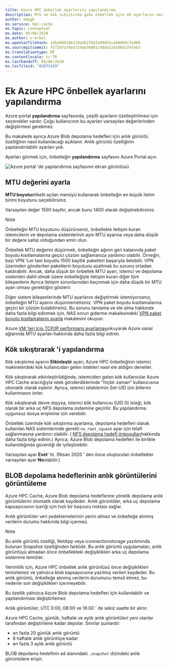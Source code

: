```yaml
---
title: Azure HPC önbellek ayarlarını yapılandırma
description: MTU ve kök sıkıştırma gibi önbellek için ek ayarların nasıl yapılandırılacağını ve Azure Blob depolama hedeflerinden hızlı anlık görüntülere nasıl erişebileceğinizi açıklar.
author: ekpgh
ms.service: hpc-cache
ms.topic: conceptual
ms.date: 05/06/2020
ms.author: v-erkel
ms.openlocfilehash: a3bab06166110a3627bb3a99d51ceb09b0c7ed80
ms.sourcegitcommit: f57297af0ea729ab76081c98da2243d6b1f6fa63
ms.translationtype: MT
ms.contentlocale: tr-TR
ms.lasthandoff: 05/06/2020
ms.locfileid: "82871419"
---
```

# <a name="configure-additional-azure-hpc-cache-settings"></a>Ek Azure HPC önbellek ayarlarını yapılandırma

Azure portal **yapılandırma** sayfasında, çeşitli ayarların özelleştirilmesi için seçenekler vardır. Çoğu kullanıcının bu ayarları varsayılan değerlerinden değiştirmesi gerekmez.

Bu makalede ayrıca Azure Blob depolama hedefleri için anlık görüntü özelliğinin nasıl kullanılacağı açıklanır. Anlık görüntü özelliğinin yapılandırılabilir ayarları yok.

Ayarları görmek için, önbelleğin **yapılandırma** sayfasını Azure Portal açın.

![Azure portal 'de yapılandırma sayfasının ekran görüntüsü](media/configuration.png)

## <a name="adjust-mtu-value"></a>MTU değerini ayarla
<!-- linked from troubleshoot-nas article -->

**MTU boyutu**etiketli açılan menüyü kullanarak önbelleğin en büyük iletim birimi boyutunu seçebilirsiniz.

Varsayılan değer 1500 bayttır, ancak bunu 1400 olarak değiştirebilirsiniz.

> [!NOTE]
> Önbelleğin MTU boyutunu düşürürseniz, önbellekle iletişim kuran istemcilerin ve depolama sistemlerinin aynı MTU ayarına veya daha düşük bir değere sahip olduğundan emin olun.

Önbellek MTU değerini düşürmek, önbelleğin ağının geri kalanında paket boyutu kısıtlamalarına geçici çözüm sağlamanıza yardımcı olabilir. Örneğin, bazı VPN 'Ler tam boyutlu 1500 baytlık paketleri başarıyla iletebilir. VPN üzerinden gönderilen paketlerin boyutunu azaltmak bu sorunu ortadan kaldırabilir. Ancak, daha düşük bir önbellek MTU ayarı, istemci ve depolama sistemleri dahil olmak üzere önbelleğiyle iletişim kuran diğer tüm bileşenlerin Ayrıca iletişim sorunlarından kaçınmak için daha düşük bir MTU ayarı olması gerektiğini gösterir.

Diğer sistem bileşenlerinde MTU ayarlarını değiştirmek istemiyorsanız, önbelleğin MTU ayarını düşürmemelisiniz. VPN paket boyutu kısıtlamalarına geçici bir çözüm bulabilirsiniz. Bu sorunu tanılama ve ele alma hakkında daha fazla bilgi edinmek için, NAS sorun giderme makalesindeki [VPN paket boyutu kısıtlamalarını ayarla](troubleshoot-nas.md#adjust-vpn-packet-size-restrictions) makalesini okuyun.

Azure [VM 'leri Için TCP/IP performans ayarlamayı](../virtual-network/virtual-network-tcpip-performance-tuning.md)okuyarak Azure sanal ağlarında MTU ayarları hakkında daha fazla bilgi edinin.

## <a name="configure-root-squash"></a>Kök sıkıştırarak 'i yapılandırma
<!-- linked from troubleshoot -->

Kök sıkıştırma ayarını **Etkinleştir** ayarı, Azure HPC önbelleğinin istemci makinelerdeki kök kullanıcıdan gelen istekleri nasıl ele aldığını denetler.

Kök sıkıştırarak etkinleştirildiğinde, istemciden gelen kök kullanıcılar Azure HPC Cache aracılığıyla istek gönderdiklerinde "hiçbir zaman" kullanıcısına otomatik olarak eşlenir. Ayrıca, istemci isteklerinin Set-UID izin bitlerini kullanmasını önler.

Kök sıkıştırarak devre dışıysa, istemci kök kullanıcısı (UID 0) isteği, kök olarak bir arka uç NFS depolama sistemine geçirilir. Bu yapılandırma uygunsuz dosya erişimine izin verebilir.

Önbellek üzerinde kök sıkıştırma ayarlama, depolama hedefleri olarak kullanılan NAS sistemlerinde gerekli ``no_root_squash`` ayar için telafi sağlanmasına yardımcı olabilir. ( [NFS depolama hedefi önkoşulları](hpc-cache-prereqs.md#nfs-storage-requirements)hakkında daha fazla bilgi edinin.) Ayrıca, Azure Blob depolama hedefleri ile birlikte kullanıldığında güvenliği de iyileştirebilir.

Varsayılan ayar **Evet**' tir. (Nisan 2020 ' den önce oluşturulan önbellekler varsayılan ayar **No**olabilir.)

## <a name="view-snapshots-for-blob-storage-targets"></a>BLOB depolama hedeflerinin anlık görüntülerini görüntüleme

Azure HPC Cache, Azure Blob depolama hedeflerine yönelik depolama anlık görüntülerini otomatik olarak kaydeder. Anlık görüntüler, arka uç depolama kapsayıcısının içeriği için hızlı bir başvuru noktası sağlar.

Anlık görüntüler veri yedeklemelerinin yerini almaz ve önbelleğe alınmış verilerin durumu hakkında bilgi içermez.

> [!NOTE]
> Bu anlık görüntü özelliği, NetApp veya ıconnectionstorage yazılımında bulunan Snapshot özelliğinden farklıdır. Bu anlık görüntü uygulamaları, anlık görüntüyü almadan önce önbellekteki değişiklikleri arka uç depolama sistemine temizler.
>
> Verimlilik için, Azure HPC önbellek anlık görüntüsü önce değişiklikleri temizlemez ve yalnızca blob kapsayıcısına yazılmış verileri kaydeder. Bu anlık görüntü, önbelleğe alınmış verilerin durumunu temsil etmez, bu nedenle son değişiklikleri içermeyebilir.

Bu özellik yalnızca Azure Blob depolama hedefleri için kullanılabilir ve yapılandırması değiştirilemez.

Anlık görüntüler, UTC 0:00, 08:00 ve 16:00 ' de sekiz saatte bir alınır.

Azure HPC Cache, günlük, haftalık ve aylık anlık görüntüleri yeni olanlar tarafından değiştirilene kadar depolar. Sınırlar şunlardır:

* en fazla 20 günlük anlık görüntü
* 8 haftalık anlık görüntüye kadar
* en fazla 3 aylık anlık görüntü

BLOB depolama hedefinin ad alanındaki `.snapshot` dizindeki anlık görüntülere erişin.

